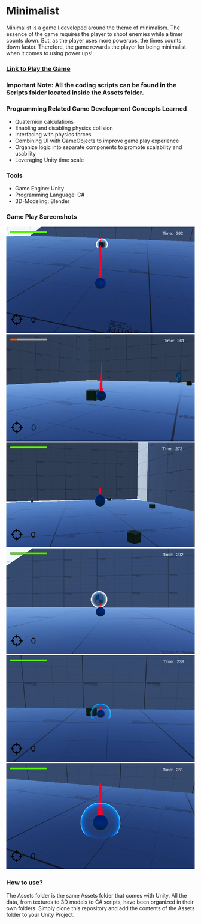 <h1>Minimalist</h1>
<p>Minimalist is a game I developed around the theme of minimalism. The essence of the game requires the player to shoot enemies while a timer counts down. But, as the player uses more powerups, the times counts down faster. Therefore, the game rewards the player for being minimalist when it comes to using power ups!</p>

<h3>
<a href="https://sarthakkamboj.itch.io/minimalist" target="_blank">Link to Play the Game</a>
</h3>

<h3>
<strong>Important Note: </strong>All the coding scripts can be found in the Scripts folder located inside the Assets folder.
</h3>

<h3>Programming Related Game Development Concepts Learned</h3>
<ul>
    <li>Quaternion calculations</li>
    <li>Enabling and disabling physics collision</li>
    <li>Interfacing with physics forces</li>
    <li>Combining UI with GameObjects to improve game play experience</li>
    <li>Organize logic into separate components to promote scalability and usability</li>
    <li>Leveraging Unity time scale</li>
</ul>

<h3>Tools</h3>
<ul>
    <li>Game Engine: Unity</li>
    <li>Programming Language: C#</li>
    <li>3D-Modeling: Blender</li>
</ul>

<h3>Game Play Screenshots</h3>
<img src="FinalGameScreenshots/aiming.PNG" />
<img src="FinalGameScreenshots/enemy_hit.PNG" />
<img src="FinalGameScreenshots/jumping.PNG" />
<img src="FinalGameScreenshots/power_ups.PNG" />
<img src="FinalGameScreenshots/shield_hit_enemy.PNG" />
<img src="FinalGameScreenshots/shield.PNG" />

<h3>How to use?</h3>
<p>The Assets folder is the same Assets folder that comes with Unity. All the data, from textures to 3D models to C# scripts, have been organized in their own folders. Simply clone this repository and add the contents of the Assets folder to your Unity Project.</p>